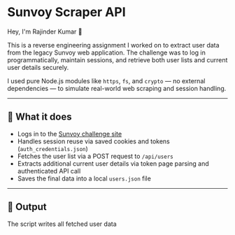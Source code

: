 # Sunvoy Scraper API

Hey, I'm Rajinder Kumar 👋

This is a reverse engineering assignment I worked on to extract user data from the legacy Sunvoy web application. The challenge was to log in programmatically, maintain sessions, and retrieve both user lists and current user details securely.

I used pure Node.js modules like `https`, `fs`, and `crypto` — no external dependencies — to simulate real-world web scraping and session handling.

---

## 🚀 What it does

- Logs in to the [Sunvoy challenge site](https://challenge.sunvoy.com)
- Handles session reuse via saved cookies and tokens (`auth_credentials.json`)
- Fetches the user list via a POST request to `/api/users`
- Extracts additional current user details via token page parsing and authenticated API call
- Saves the final data into a local `users.json` file

---

## 📁 Output

The script writes all fetched user data 

